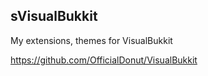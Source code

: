 ## sVisualBukkit
My extensions, themes for VisualBukkit<p>
https://github.com/OfficialDonut/VisualBukkit